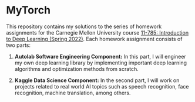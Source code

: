 # MyTorch

This repository contains my solutions to the series of homework assignments for the Carnegie Mellon University course [11-785: Introduction to Deep Learning (Spring 2022)](https://deeplearning.cs.cmu.edu/S22/index.html). Each homework assignment consists of two parts:

1. **Autolab Software Engineering Component:** In this part, I will engineer my own deep learning library by implementing important deep learning algorithms and optimization methods from scratch.

2. **Kaggle Data Science Component:** In the second part, I will work on projects related to real world AI topics such as speech recognition, face recognition, machine translation, among others.
